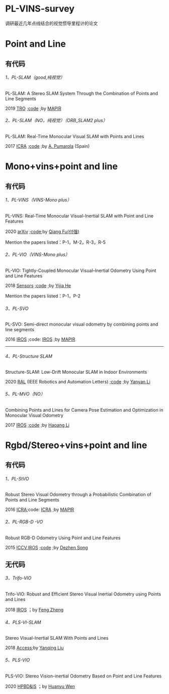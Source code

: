 # PL-VINS-survey
调研最近几年点线结合的视觉惯导里程计的论文
# Point and Line

## 有代码

###### 1、PL-SLAM（good,纯视觉）

PL-SLAM: A Stereo SLAM System Through the Combination of Points and Line Segments

2019 [TRO](https://ieeexplore.ieee.org/document/8680013) ;[code](https://github.com/rubengooj/pl-slam) ;by [MAPIR](http://mapir.isa.uma.es/mapirwebsite/index.php/people/164-ruben-gomez)

###### 2、PL-SLAM（NO，纯视觉）（ORB_SLAM2 plus）

PL-SLAM: Real-Time Monocular Visual SLAM with Points and Lines

2017 [ICRA](https://ieeexplore.ieee.org/document/7989522) ;[code](https://github.com/HarborC/PL-SLAM) ;by [A. Pumarola](https://ieeexplore.ieee.org/author/37086137868) (Spain)

# Mono+vins+point and line

## 有代码

###### 1、PL-VINS（VINS-Mono plus）

PL-VINS: Real-Time Monocular Visual-Inertial SLAM with Point and Line Features

2020 [arXiv](https://arxiv.org/pdf/2009.07462.pdf) ;[code](https://github.com/cnqiangfu/PL-VINS);by [Qiang Fu(付强)](https://fuqiang.me/)

Mention the papers listed：P-1，M-2，R-3，R-5

###### 2、PL-VIO（VINS-Mono plus）

PL-VIO: Tightly-Coupled Monocular Visual–Inertial Odometry Using Point and Line Features

2018 [Sensors](https://www.mdpi.com/1424-8220/18/4/1159) ;[code](https://github.com/HeYijia/PL-VIO) ;by [Yijia He](https://github.com/HeYijia)

Mention the papers listed：P-1，P-2

###### 3、PL-SVO

PL-SVO: Semi-direct monocular visual odometry by combining points and line segments

2016 [IROS](http://mapir.isa.uma.es/rgomez/publications/iros16plsvo.pdf) ;code: [IROS](https://github.com/rubengooj/pl-svo) ;by [MAPIR](http://mapir.isa.uma.es/mapirwebsite/index.php/people/164-ruben-gomez)

------

###### 4、PL-Structure SLAM

Structure-SLAM: Low-Drift Monocular SLAM in Indoor Environments

2020 [RAL](https://ieeexplore.ieee.org/document/9165014) (IEEE Robotics and Automation Letters) ;[code](https://github.com/yanyan-li/Structure-SLAM-PointLine) ;by [Yanyan Li](http://campar.in.tum.de/Main/YanyanLi)

###### 5、PL-MVO（NO）

Combining Points and Lines for Camera Pose Estimation and Optimization in Monocular Visual Odometry

2017 [IROS](https://ieeexplore.ieee.org/document/8202304) ;[code](https://github.com/SimonsRoad/PL_MVO_IROS17) ;by [Haoang Li](https://ieeexplore.ieee.org/author/37086148800)

# Rgbd/Stereo+vins+point and line

## 有代码

###### 1、PL-StVO

Robust Stereo Visual Odometry through a Probabilistic Combination of Points and Line Segments

2016 [ICRA](http://mapir.isa.uma.es/rgomez/publications/icra16plsvo.pdf);code: [ICRA](https://github.com/rubengooj/stvo-pl) ;by [MAPIR](http://mapir.isa.uma.es/mapirwebsite/index.php/people/164-ruben-gomez)

###### 2、PL-RGB-D -VO

Robust RGB-D Odometry Using Point and Line Features

2015 [ICCV](https://ieeexplore.ieee.org/document/7410805?arnumber=7410805),[IROS](http://telerobot.cs.tamu.edu/pdfs/Lu-lineslam-IROS2015-v36.pdf) ;[code](https://github.com/yan-lu/LineSLAM) ;by [Dezhen Song](http://telerobot.cs.tamu.edu/index.shtml)

## 无代码

###### 3、Trifo-VIO

Trifo-VIO: Robust and Efficient Stereo Visual Inertial Odometry using Points and Lines

2018 [IROS](https://ieeexplore.ieee.org/document/8594354/references#references) ；by  [Feng Zheng](https://ieeexplore.ieee.org/author/37086454701)

###### 4、PLS-VI-SLAM

Stereo Visual-Inertial SLAM With Points and Lines

2018 [Access](https://ieeexplore.ieee.org/document/8533332/);by [Yanqing Liu](https://ieeexplore.ieee.org/author/37086418759)

###### 5、PLS-VIO

PLS-VIO: Stereo Vision-inertial Odometry Based on Point and Line Features

2020 [HPBD&IS](https://ieeexplore.ieee.org/document/9130571) ；by  [Huanyu Wen](https://ieeexplore.ieee.org/author/37088432648)

###### 
